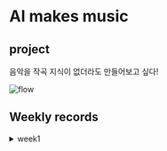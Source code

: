 # AI makes music

## project
 음악을 작곡 지식이 없더라도 만들어보고 싶다!

![flow](./pirl/flow.png)

## Weekly records

<details>
<summary> week1 </summary>
<div markdown='1'>
  
 - 
